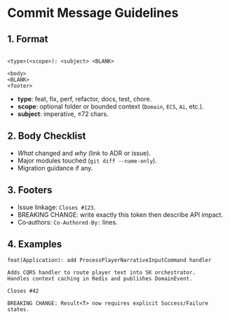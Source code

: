 # Commit Message Guidelines

## 1. Format

```text

<type>(<scope>): <subject> <BLANK>

<body>
<BLANK>
<footer>
```

- **type**: feat, fix, perf, refactor, docs, test, chore.
- **scope**: optional folder or bounded context (`Domain`, `ECS`, `Ai`, etc.).
- **subject**: imperative, ≤72 chars.

## 2. Body Checklist

- *What* changed and *why* (link to ADR or issue).
- Major modules touched (`git diff --name-only`).
- Migration guidance if any.

## 3. Footers

- Issue linkage: `Closes #123`.
- BREAKING CHANGE: write exactly this token then describe API impact.
- Co‑authors: `Co-Authored-By:` lines.

## 4. Examples

```text
feat(Application): add ProcessPlayerNarrativeInputCommand handler

Adds CQRS handler to route player text into SK orchestrator.
Handles context caching in Redis and publishes DomainEvent.

Closes #42
```

```text
BREAKING CHANGE: Result<T> now requires explicit Success/Failure states.
```
